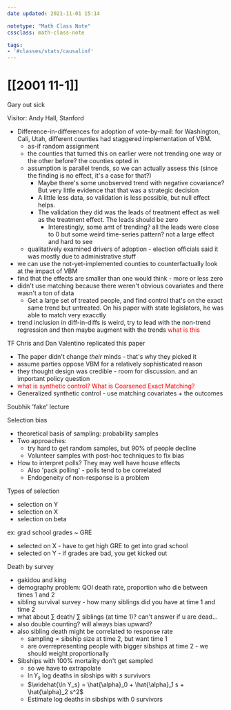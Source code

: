 ```yaml
---
date updated: 2021-11-01 15:14

notetype: "Math Class Note"
cssclass: math-class-note

tags: 
- '#classes/stats/causalinf'
---
```


# [[2001 11-1]]

Gary out sick

Visitor: Andy Hall, Stanford
- Difference-in-differences  for adoption of vote-by-mail: for Washington, Cali, Utah, different counties had staggered implementation of VBM. 
	- as-if random assignment
	- the counties that turned this on earlier were not trending one way or the other before? the counties opted in
	- assumption is parallel trends, so we can actually assess this (since the finding is no effect, it's a case for that?) 
		- Maybe there's some unobserved trend with negative covariance? But very little evidence that that was a strategic decision
		- A little less data, so validation is less possible, but null effect helps.
		- The validation they did was the leads of treatment effect as well as the treatment effect. The leads should be zero
			- Interestingly, some amt of trending? all the leads were close to 0 but some weird time-series pattern? not a large effect and hard to see
	- qualitatively examined drivers of adoption - election officials said it was mostly due to administrative stuff
- we can use the not-yet-implemented counties to counterfactually look at the impact of VBM
- find that the effects are smaller than one would think - more or less zero
- didn't use matching because there weren't obvious covariates and there wasn't a ton of data
	- Get a large set of treated people, and find control that's on the exact same trend but untreated. On his paper with state legislators, he was able to match very exacctly
- trend inclusion in diff-in-diffs is weird, try to lead with the non-trend regression and then maybe augment with the trends <font color = "red"> what is this </font>


TF Chris and Dan Valentino replicated this paper
- The paper didn't change _their_ minds - that's why they picked it
- assume parties oppose VBM for a relatively sophisticated reason
- they thought design was credible - room for discussion. and an important policy question
- <font color = "red"> what is synthetic control? What is Coarsened Exact Matching? </font>
- Generalized synthetic control - use matching covariates + the outcomes


Soubhik 'fake' lecture

Selection bias
- theoretical basis of sampling: probability samples
- Two approaches:
	- try hard to get random samples, but 90% of people decline
	- Volunteer samples with post-hoc techniques to fix bias
- How to interpret polls? They may well have house effects 
	- Also 'pack polling' - polls tend to be correlated
	- Endogeneity of non-response is a problem

Types of selection
- selection on Y
- selection on X 
- selection on beta

ex: grad school grades ~ GRE
- selected on X - have to get high GRE to get into grad school
- selected on Y - if grades are bad, you get kicked out

Death by survey
- gakidou and king
- demography problem: QOI death rate, proportion who die between times 1 and 2
- sibling survival survey - how many siblings did you have at time 1 and time 2
- what about $\sum$ death/ $\sum$ siblings (at time 1)? can't answer if u are dead...
- also double counting? will always bias upward?
- also sibling death might be correlated to response rate
	- sampling $\propto$ sibship size at time 2, but want time 1
	- are overrepresenting people with bigger sibships at time 2 - we should weight proportionally 
- Sibships with 100% mortality don't get sampled
	- so we have to extrapolate
	- $\ln Y_s$ log deaths in sibships with $s$ survivors
	- $\widehat{\ln Y_s} = \hat{\alpha}_0 + \hat{\alpha}_1 s + \hat{\alpha}_2 s^2$
	- Estimate log deaths in sibships with 0 survivors